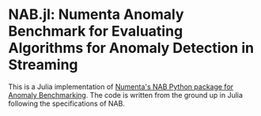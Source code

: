 # NAB.jl: Numenta Anomaly Benchmark for Evaluating Algorithms for Anomaly Detection in Streaming

This is a Julia implementation of [Numenta's NAB Python package for Anomaly Benchmarking](https://github.com/numenta/NAB).
The code is written from the ground up in Julia following the specifications of NAB.
